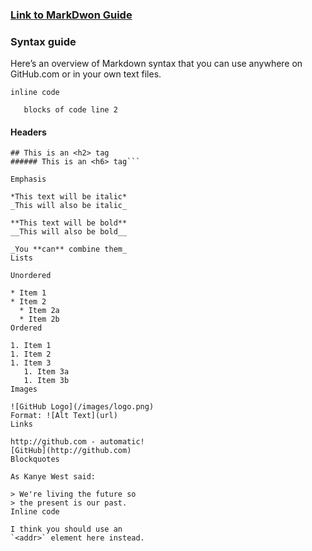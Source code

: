 ### [Link to MarkDwon Guide](https://guides.github.com/features/mastering-markdown/)

### Syntax guide
Here’s an overview of Markdown syntax that you can use anywhere on GitHub.com or in your own text files.

`inline code`
```blocks of code line 1
   blocks of code line 2
```   
   

#### Headers

``` # This is an <h1> tag
## This is an <h2> tag
###### This is an <h6> tag```

Emphasis

*This text will be italic*
_This will also be italic_

**This text will be bold**
__This will also be bold__

_You **can** combine them_
Lists

Unordered

* Item 1
* Item 2
  * Item 2a
  * Item 2b
Ordered

1. Item 1
1. Item 2
1. Item 3
   1. Item 3a
   1. Item 3b
Images

![GitHub Logo](/images/logo.png)
Format: ![Alt Text](url)
Links

http://github.com - automatic!
[GitHub](http://github.com)
Blockquotes

As Kanye West said:

> We're living the future so
> the present is our past.
Inline code

I think you should use an
`<addr>` element here instead.

